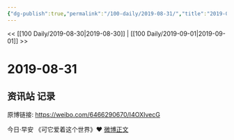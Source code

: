 ```yaml
---
{"dg-publish":true,"permalink":"/100-daily/2019-08-31/","title":"2019-08-31"}
---
```



<< [[100 Daily/2019-08-30\|2019-08-30]] | [[100 Daily/2019-09-01\|2019-09-01]] >>

# 2019-08-31

## 资讯站 记录

原博链接: https://weibo.com/6466290670/I4OXIvecG

今日·早安
《可它爱着这个世界》❤️
[微博正文](https://weibo.com/detail/4411277386444026)
